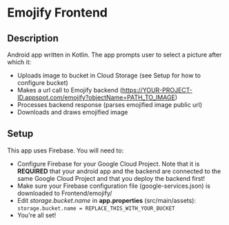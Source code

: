 Emojify Frontend
===

## Description
Android app written in Kotlin. The app prompts user to select a picture after which it:
* Uploads image to bucket in Cloud Storage (see Setup for how to configure bucket)
* Makes a url call to Emojify backend (https://YOUR-PROJECT-ID.appspot.com/emojify?objectName=PATH_TO_IMAGE)
* Processes backend response (parses emojified image public url)
* Downloads and draws emojified image

## Setup

This app uses Firebase. You will need to:
* Configure Firebase for your Google Cloud Project. Note that it is **REQUIRED** that your android app and the backend are connected to the same Google Cloud Project and that you deploy the backend first! 
* Make sure your Firebase configuration file (google-services.json) is downloaded to Frontend/emojify/
* Edit *storage.bucket.name* in **app.properties** (src/main/assets): `storage.bucket.name = REPLACE_THIS_WITH_YOUR_BUCKET`
* You're all set!
